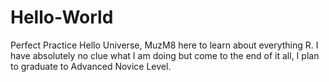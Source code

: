 # Hello-World
Perfect Practice
Hello Universe, MuzM8 here to learn about everything R. I have absolutely no clue what I am doing but come to the end of it all, I plan to graduate to Advanced Novice Level.
